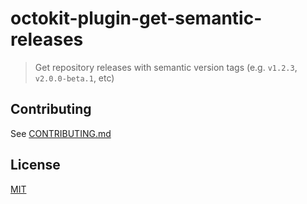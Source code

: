 # octokit-plugin-get-semantic-releases

> Get repository releases with semantic version tags (e.g. `v1.2.3`, `v2.0.0-beta.1`, etc)

## Contributing

See [CONTRIBUTING.md](CONTRIBUTING.md)

## License

[MIT](LICENSE)
